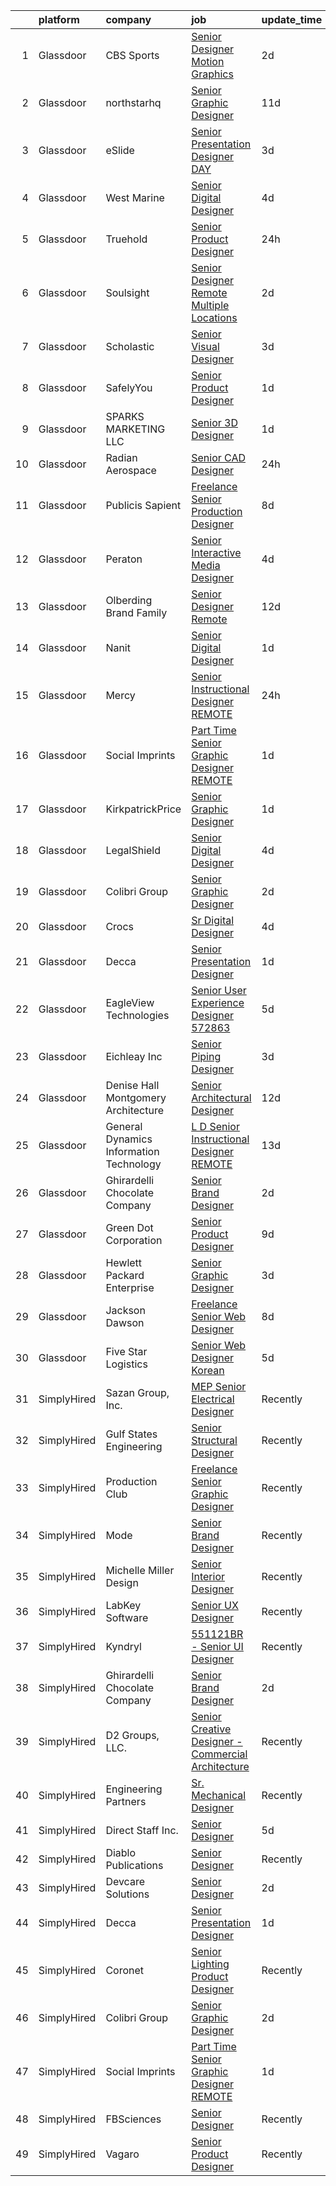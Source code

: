 

|    | platform    | company                                 | job                                                                                                                                                                                                                                                                                                                                                                                                                                                                                                                                                                                                                                                                                                                                                                                                                                                                   | update_time   | location                  |
|---:|:------------|:----------------------------------------|:----------------------------------------------------------------------------------------------------------------------------------------------------------------------------------------------------------------------------------------------------------------------------------------------------------------------------------------------------------------------------------------------------------------------------------------------------------------------------------------------------------------------------------------------------------------------------------------------------------------------------------------------------------------------------------------------------------------------------------------------------------------------------------------------------------------------------------------------------------------------|:--------------|:--------------------------|
|  1 | Glassdoor   | CBS Sports                              | [Senior Designer Motion Graphics](https://www.glassdoor.com/partner/jobListing.htm?pos=125&ao=1136043&s=58&guid=000001827718bdbabd66e44f3742a808&src=GD_JOB_AD&t=SR&vt=w&cs=1_123c9881&cb=1659855486722&jobListingId=1008053291833&jrtk=3-0-1g9rhhfetk61a801-1g9rhhffd2f33000-5659478b1ef78b37-)                                                                                                                                                                                                                                                                                                                                                                                                                                                                                                                                                                      | 2d            | New York, NY              |
|  2 | Glassdoor   | northstarhq                             | [Senior Graphic Designer](https://www.glassdoor.com/partner/jobListing.htm?pos=129&ao=1136043&s=58&guid=000001827718bdbabd66e44f3742a808&src=GD_JOB_AD&t=SR&vt=w&cs=1_c9018354&cb=1659855486723&jobListingId=1008032073976&jrtk=3-0-1g9rhhfetk61a801-1g9rhhffd2f33000-a6b7e17d9d0bdf6e-)                                                                                                                                                                                                                                                                                                                                                                                                                                                                                                                                                                              | 11d           | Remote                    |
|  3 | Glassdoor   | eSlide                                  | [Senior Presentation Designer  DAY ](https://www.glassdoor.com/partner/jobListing.htm?pos=130&ao=1136043&s=58&guid=000001827718bdbabd66e44f3742a808&src=GD_JOB_AD&t=SR&vt=w&cs=1_8e1f6ffe&cb=1659855486723&jobListingId=1008051803786&jrtk=3-0-1g9rhhfetk61a801-1g9rhhffd2f33000-5c3ea75a272f0be4-)                                                                                                                                                                                                                                                                                                                                                                                                                                                                                                                                                                   | 3d            | New York, NY              |
|  4 | Glassdoor   | West Marine                             | [Senior Digital Designer](https://www.glassdoor.com/partner/jobListing.htm?pos=113&ao=1136043&s=58&guid=000001827718bdbabd66e44f3742a808&src=GD_JOB_AD&t=SR&vt=w&ea=1&cs=1_f1d84ee2&cb=1659855486721&jobListingId=1008048808880&jrtk=3-0-1g9rhhfetk61a801-1g9rhhffd2f33000-a033a39650780ea9-)                                                                                                                                                                                                                                                                                                                                                                                                                                                                                                                                                                         | 4d            | Remote                    |
|  5 | Glassdoor   | Truehold                                | [Senior Product Designer](https://www.glassdoor.com/partner/jobListing.htm?pos=128&ao=1136043&s=58&guid=000001827718bdbabd66e44f3742a808&src=GD_JOB_AD&t=SR&vt=w&ea=1&cs=1_3da156cf&cb=1659855486723&jobListingId=1008057266747&jrtk=3-0-1g9rhhfetk61a801-1g9rhhffd2f33000-d8a7b878148602f3-)                                                                                                                                                                                                                                                                                                                                                                                                                                                                                                                                                                         | 24h           | Remote                    |
|  6 | Glassdoor   | Soulsight                               | [Senior Designer  Remote  Multiple Locations ](https://www.glassdoor.com/partner/jobListing.htm?pos=105&ao=1136043&s=58&guid=000001827718bdbabd66e44f3742a808&src=GD_JOB_AD&t=SR&vt=w&ea=1&cs=1_0e0f0f35&cb=1659855486718&jobListingId=1008052484363&jrtk=3-0-1g9rhhfetk61a801-1g9rhhffd2f33000-a0872d7bfeb9c20e-)                                                                                                                                                                                                                                                                                                                                                                                                                                                                                                                                                    | 2d            | Chicago, IL               |
|  7 | Glassdoor   | Scholastic                              | [Senior Visual Designer](https://www.glassdoor.com/partner/jobListing.htm?pos=107&ao=1136043&s=58&guid=000001827718bdbabd66e44f3742a808&src=GD_JOB_AD&t=SR&vt=w&cs=1_ab647e67&cb=1659855486719&jobListingId=1008050359731&jrtk=3-0-1g9rhhfetk61a801-1g9rhhffd2f33000-01448da79b376bd4-)                                                                                                                                                                                                                                                                                                                                                                                                                                                                                                                                                                               | 3d            | New York, NY              |
|  8 | Glassdoor   | SafelyYou                               | [Senior Product Designer](https://www.glassdoor.com/partner/jobListing.htm?pos=124&ao=1136043&s=58&guid=000001827718bdbabd66e44f3742a808&src=GD_JOB_AD&t=SR&vt=w&ea=1&cs=1_f6d76e05&cb=1659855486722&jobListingId=1008054816189&jrtk=3-0-1g9rhhfetk61a801-1g9rhhffd2f33000-a6b170ad1d968c1b-)                                                                                                                                                                                                                                                                                                                                                                                                                                                                                                                                                                         | 1d            | Remote                    |
|  9 | Glassdoor   | SPARKS MARKETING LLC                    | [Senior 3D Designer](https://www.glassdoor.com/partner/jobListing.htm?pos=127&ao=1136043&s=58&guid=000001827718bdbabd66e44f3742a808&src=GD_JOB_AD&t=SR&vt=w&ea=1&cs=1_3429bc41&cb=1659855486723&jobListingId=1008056281448&jrtk=3-0-1g9rhhfetk61a801-1g9rhhffd2f33000-4524958eceae3c73-)                                                                                                                                                                                                                                                                                                                                                                                                                                                                                                                                                                              | 1d            | Los Angeles, CA           |
| 10 | Glassdoor   | Radian Aerospace                        | [Senior CAD Designer](https://www.glassdoor.com/partner/jobListing.htm?pos=121&ao=1136043&s=58&guid=000001827718bdbabd66e44f3742a808&src=GD_JOB_AD&t=SR&vt=w&ea=1&cs=1_49090c9d&cb=1659855486722&jobListingId=1008056792515&jrtk=3-0-1g9rhhfetk61a801-1g9rhhffd2f33000-c1463a3f32198e08-)                                                                                                                                                                                                                                                                                                                                                                                                                                                                                                                                                                             | 24h           | Renton, WA                |
| 11 | Glassdoor   | Publicis Sapient                        | [Freelance Senior Production Designer](https://www.glassdoor.com/partner/jobListing.htm?pos=116&ao=1136043&s=58&guid=000001827718bdbabd66e44f3742a808&src=GD_JOB_AD&t=SR&vt=w&cs=1_748adb33&cb=1659855486721&jobListingId=1008039075835&jrtk=3-0-1g9rhhfetk61a801-1g9rhhffd2f33000-1e777d511ad4666e-)                                                                                                                                                                                                                                                                                                                                                                                                                                                                                                                                                                 | 8d            | Los Angeles, CA           |
| 12 | Glassdoor   | Peraton                                 | [Senior Interactive Media Designer](https://www.glassdoor.com/partner/jobListing.htm?pos=104&ao=1136043&s=58&guid=000001827718bdbabd66e44f3742a808&src=GD_JOB_AD&t=SR&vt=w&cs=1_573c7895&cb=1659855486718&jobListingId=1008046965697&jrtk=3-0-1g9rhhfetk61a801-1g9rhhffd2f33000-c69935a56111f50b-)                                                                                                                                                                                                                                                                                                                                                                                                                                                                                                                                                                    | 4d            | McLean, VA                |
| 13 | Glassdoor   | Olberding Brand Family                  | [Senior Designer  Remote ](https://www.glassdoor.com/partner/jobListing.htm?pos=112&ao=1136043&s=58&guid=000001827718bdbabd66e44f3742a808&src=GD_JOB_AD&t=SR&vt=w&ea=1&cs=1_c6f5daef&cb=1659855486721&jobListingId=1008028404991&jrtk=3-0-1g9rhhfetk61a801-1g9rhhffd2f33000-ba6cf8b8577e24f2-)                                                                                                                                                                                                                                                                                                                                                                                                                                                                                                                                                                        | 12d           | Remote                    |
| 14 | Glassdoor   | Nanit                                   | [Senior Digital Designer](https://www.glassdoor.com/partner/jobListing.htm?pos=110&ao=1136043&s=58&guid=000001827718bdbabd66e44f3742a808&src=GD_JOB_AD&t=SR&vt=w&ea=1&cs=1_f4802208&cb=1659855486720&jobListingId=1008056459216&jrtk=3-0-1g9rhhfetk61a801-1g9rhhffd2f33000-9a7f929a40838931-)                                                                                                                                                                                                                                                                                                                                                                                                                                                                                                                                                                         | 1d            | New York, NY              |
| 15 | Glassdoor   | Mercy                                   | [Senior Instructional Designer   REMOTE](https://www.glassdoor.com/partner/jobListing.htm?pos=123&ao=1136043&s=58&guid=000001827718bdbabd66e44f3742a808&src=GD_JOB_AD&t=SR&vt=w&cs=1_c38578b3&cb=1659855486722&jobListingId=1008057231493&jrtk=3-0-1g9rhhfetk61a801-1g9rhhffd2f33000-b8537bbe16c5cfd5-)                                                                                                                                                                                                                                                                                                                                                                                                                                                                                                                                                               | 24h           | Chesterfield, MO          |
| 16 | Glassdoor   | Social Imprints                         | [Part Time Senior Graphic Designer REMOTE](https://www.glassdoor.com/partner/jobListing.htm?pos=103&ao=1136043&s=58&guid=000001827718bdbabd66e44f3742a808&src=GD_JOB_AD&t=SR&vt=w&ea=1&cs=1_b35bff79&cb=1659855486718&jobListingId=1008055965862&jrtk=3-0-1g9rhhfetk61a801-1g9rhhffd2f33000-7300fcde011c4f6f-)                                                                                                                                                                                                                                                                                                                                                                                                                                                                                                                                                        | 1d            | Remote                    |
| 17 | Glassdoor   | KirkpatrickPrice                        | [Senior Graphic Designer](https://www.glassdoor.com/partner/jobListing.htm?pos=102&ao=1110586&s=58&guid=000001827718bdbabd66e44f3742a808&src=GD_JOB_AD&t=SR&vt=w&ea=1&cs=1_a3aca4ef&cb=1659855486718&jobListingId=1008056158106&cpc=9908D8D4413DBB8A&jrtk=3-0-1g9rhhfetk61a801-1g9rhhffd2f33000-34b425c941a6b6df--6NYlbfkN0A9S0G2arT9DuIJE3bwhaP0r7TFMbX6lewihE_1Xj98sM5kk2K0mKcLetR3zv0vmLW_ieQPW4J03Zoy9EwcZU9WOEg6gFyAxoFxWMt9ORiadzZ-wU4qVa-FP13Zh1c48UuoXlVm74HLHabre-TnmFSv77vkmULg-SjCmoVLmTgwmR8apA0XKJ4_ZjdBU2uVfp63pEt2TImfO_viNKJl2tqeSSEyMKCvDmfx_ZwP_2ZwVcM1dae3MKZDI7X5PX3mQeAcCU9rFYzPMsIZoGAV6XOTB2qjDiwrh72XsCqw2mp2iNzo-aGeuQGHtjY84dnNCV4i_fbqIrj3ymVdq-gR6HKtXc3dmVsTn6TMvW5IfIb4kzZ7hbX4IY2yCgHMggtxDElHk4pOPqy-rCRzlTYmstyyM8R4UYO1yyD_8S_QtiNK79-oKdsbJBp8Ohs-jrtzsD5mTyWegkmv3R0whBe9M4DYXRIUICXjEqnDw9FA-vPddgjzYgEP0iOxzF42p8yq7Mc%3D)      | 1d            | Remote                    |
| 18 | Glassdoor   | LegalShield                             | [Senior Digital Designer](https://www.glassdoor.com/partner/jobListing.htm?pos=108&ao=1136043&s=58&guid=000001827718bdbabd66e44f3742a808&src=GD_JOB_AD&t=SR&vt=w&cs=1_ccabda3a&cb=1659855486720&jobListingId=1008047314847&jrtk=3-0-1g9rhhfetk61a801-1g9rhhffd2f33000-b78034081a77199e-)                                                                                                                                                                                                                                                                                                                                                                                                                                                                                                                                                                              | 4d            | Remote                    |
| 19 | Glassdoor   | Colibri Group                           | [Senior Graphic Designer](https://www.glassdoor.com/partner/jobListing.htm?pos=109&ao=1136043&s=58&guid=000001827718bdbabd66e44f3742a808&src=GD_JOB_AD&t=SR&vt=w&ea=1&cs=1_1ae70812&cb=1659855486720&jobListingId=1008054537175&jrtk=3-0-1g9rhhfetk61a801-1g9rhhffd2f33000-889e3941f065a212-)                                                                                                                                                                                                                                                                                                                                                                                                                                                                                                                                                                         | 2d            | Remote                    |
| 20 | Glassdoor   | Crocs                                   | [Sr  Digital Designer](https://www.glassdoor.com/partner/jobListing.htm?pos=117&ao=1136043&s=58&guid=000001827718bdbabd66e44f3742a808&src=GD_JOB_AD&t=SR&vt=w&cs=1_b4a6eb33&cb=1659855486721&jobListingId=1008047559302&jrtk=3-0-1g9rhhfetk61a801-1g9rhhffd2f33000-0f5523494f9dd1f4-)                                                                                                                                                                                                                                                                                                                                                                                                                                                                                                                                                                                 | 4d            | Broomfield, CO            |
| 21 | Glassdoor   | Decca                                   | [Senior Presentation Designer](https://www.glassdoor.com/partner/jobListing.htm?pos=101&ao=1110586&s=58&guid=000001827718bdbabd66e44f3742a808&src=GD_JOB_AD&t=SR&vt=w&ea=1&cs=1_c738c4ef&cb=1659855486718&jobListingId=1008056081708&cpc=82B3195DA92CAF92&jrtk=3-0-1g9rhhfetk61a801-1g9rhhffd2f33000-12c350aeffa7fd27--6NYlbfkN0AGGlp0_YpHPJA44G-lJxZlHGV82bGhRPcVe1TT3PmS4MCco4Dw0iVC2fdyk7TtFm93OpANHmMkjlSXa7A572M2cISd-IBKGzGzTU-HjV59tXGXP2eOVKd9PITH41-qYAiVPxKsEOj_UsKeAdNzAiEmowcy0zFuo6oCBkiw8ys3Yt17JuwNq-rvdNFz79YQgUPxnqTLuK9u1i529VZS8B4WIfPPJzmFXOB5Jqv9cTx9EdsgC7VDrFatX1OzbWEL-iKbKY2FEQH3HE-bqecLhsZtYLMg6qSyHBlcOl9GfuKKNQMdQ2LCln1aNWGGqfBPEr7izPMMPyt-2EK2la6Ju0p4S538dO0bNMLQuFUSlZ3Q7sLTgWBCMUbqkw9xyEb2DfTD21K3J0GwC40JTNnB9vtbsR0O5rkJjkF2qofAwkqcEa8SCsDtepTyvpwyC5p7xZhC8f0U5hkVlY9YdpX27xGb69MEgG0bhSf3oUliRaCViJqgHTZZboVfc9_HTUfEQ20%3D) | 1d            | Remote                    |
| 22 | Glassdoor   | EagleView Technologies                  | [Senior User Experience Designer  572863 ](https://www.glassdoor.com/partner/jobListing.htm?pos=118&ao=1136043&s=58&guid=000001827718bdbabd66e44f3742a808&src=GD_JOB_AD&t=SR&vt=w&ea=1&cs=1_b62ecc91&cb=1659855486722&jobListingId=1008043832941&jrtk=3-0-1g9rhhfetk61a801-1g9rhhffd2f33000-ae2ac92cc5e4d3e6-)                                                                                                                                                                                                                                                                                                                                                                                                                                                                                                                                                        | 5d            | Remote                    |
| 23 | Glassdoor   | Eichleay  Inc                           | [Senior Piping Designer](https://www.glassdoor.com/partner/jobListing.htm?pos=111&ao=1136043&s=58&guid=000001827718bdbabd66e44f3742a808&src=GD_JOB_AD&t=SR&vt=w&cs=1_b1a50d01&cb=1659855486720&jobListingId=1008050250579&jrtk=3-0-1g9rhhfetk61a801-1g9rhhffd2f33000-e7753135487af7e1-)                                                                                                                                                                                                                                                                                                                                                                                                                                                                                                                                                                               | 3d            | Remote                    |
| 24 | Glassdoor   | Denise Hall Montgomery Architecture     | [Senior Architectural Designer](https://www.glassdoor.com/partner/jobListing.htm?pos=115&ao=1136043&s=58&guid=000001827718bdbabd66e44f3742a808&src=GD_JOB_AD&t=SR&vt=w&cs=1_09ba87b2&cb=1659855486721&jobListingId=1008027066148&jrtk=3-0-1g9rhhfetk61a801-1g9rhhffd2f33000-28f90eeee755f5a2-)                                                                                                                                                                                                                                                                                                                                                                                                                                                                                                                                                                        | 12d           | Remote                    |
| 25 | Glassdoor   | General Dynamics Information Technology | [L D Senior Instructional Designer REMOTE](https://www.glassdoor.com/partner/jobListing.htm?pos=122&ao=1136043&s=58&guid=000001827718bdbabd66e44f3742a808&src=GD_JOB_AD&t=SR&vt=w&cs=1_07448850&cb=1659855486722&jobListingId=1008024961947&jrtk=3-0-1g9rhhfetk61a801-1g9rhhffd2f33000-8b5f7915d978653c-)                                                                                                                                                                                                                                                                                                                                                                                                                                                                                                                                                             | 13d           | Remote                    |
| 26 | Glassdoor   | Ghirardelli Chocolate Company           | [Senior Brand Designer](https://www.glassdoor.com/partner/jobListing.htm?pos=119&ao=1136043&s=58&guid=000001827718bdbabd66e44f3742a808&src=GD_JOB_AD&t=SR&vt=w&ea=1&cs=1_5c829c15&cb=1659855486722&jobListingId=1008053500905&jrtk=3-0-1g9rhhfetk61a801-1g9rhhffd2f33000-627153eefb623112-)                                                                                                                                                                                                                                                                                                                                                                                                                                                                                                                                                                           | 2d            | San Leandro, CA           |
| 27 | Glassdoor   | Green Dot Corporation                   | [Senior Product Designer](https://www.glassdoor.com/partner/jobListing.htm?pos=126&ao=1136043&s=58&guid=000001827718bdbabd66e44f3742a808&src=GD_JOB_AD&t=SR&vt=w&cs=1_162598a4&cb=1659855486723&jobListingId=1008036576534&jrtk=3-0-1g9rhhfetk61a801-1g9rhhffd2f33000-e707a77488a69539-)                                                                                                                                                                                                                                                                                                                                                                                                                                                                                                                                                                              | 9d            | Remote                    |
| 28 | Glassdoor   | Hewlett Packard Enterprise              | [Senior Graphic Designer](https://www.glassdoor.com/partner/jobListing.htm?pos=106&ao=1136043&s=58&guid=000001827718bdbabd66e44f3742a808&src=GD_JOB_AD&t=SR&vt=w&cs=1_7cefa9a2&cb=1659855486718&jobListingId=1008050007304&jrtk=3-0-1g9rhhfetk61a801-1g9rhhffd2f33000-be166ec6138c75e2-)                                                                                                                                                                                                                                                                                                                                                                                                                                                                                                                                                                              | 3d            | Houston, TX               |
| 29 | Glassdoor   | Jackson Dawson                          | [Freelance Senior Web Designer](https://www.glassdoor.com/partner/jobListing.htm?pos=120&ao=1136043&s=58&guid=000001827718bdbabd66e44f3742a808&src=GD_JOB_AD&t=SR&vt=w&cs=1_896028fa&cb=1659855486722&jobListingId=1008039055987&jrtk=3-0-1g9rhhfetk61a801-1g9rhhffd2f33000-7f1a1ca5cc40d7e3-)                                                                                                                                                                                                                                                                                                                                                                                                                                                                                                                                                                        | 8d            | Remote                    |
| 30 | Glassdoor   | Five Star Logistics                     | [Senior Web Designer  Korean ](https://www.glassdoor.com/partner/jobListing.htm?pos=114&ao=1136043&s=58&guid=000001827718bdbabd66e44f3742a808&src=GD_JOB_AD&t=SR&vt=w&ea=1&cs=1_f2065644&cb=1659855486722&jobListingId=1008045417405&jrtk=3-0-1g9rhhfetk61a801-1g9rhhffd2f33000-f964a8f74ab1a07d-)                                                                                                                                                                                                                                                                                                                                                                                                                                                                                                                                                                    | 5d            | Remote                    |
| 31 | SimplyHired | Sazan Group, Inc.                       | [MEP Senior Electrical Designer](https://www.simplyhired.com/job/SwdumVZzOq8fLFZDUFgnemgvlM40NMPrA3TLPTFsBLPp6kejTdNT6g?q=senior+designer)                                                                                                                                                                                                                                                                                                                                                                                                                                                                                                                                                                                                                                                                                                                            | Recently      | Seattle, WA               |
| 32 | SimplyHired | Gulf States Engineering                 | [Senior Structural Designer](https://www.simplyhired.com/job/sWJd1AGBak9VNt3CPVsgwTwNrV3bBNKewzpRUnDXFBcJp5E1I2CC8Q?q=senior+designer)                                                                                                                                                                                                                                                                                                                                                                                                                                                                                                                                                                                                                                                                                                                                | Recently      | Mobile, AL                |
| 33 | SimplyHired | Production Club                         | [Freelance Senior Graphic Designer](https://www.simplyhired.com/job/VgjzTWV6uvmR7MSl2Js5dxRP-ImieVRAGMuKvUIK10gubMZO8bqfLA?q=senior+designer)                                                                                                                                                                                                                                                                                                                                                                                                                                                                                                                                                                                                                                                                                                                         | Recently      | Remote                    |
| 34 | SimplyHired | Mode                                    | [Senior Brand Designer](https://www.simplyhired.com/job/5v1Vryzet30vFiXD-ZuHqd3g_wLgZoHuvxcnRThGBYI1YzZdiwWl0A?q=senior+designer)                                                                                                                                                                                                                                                                                                                                                                                                                                                                                                                                                                                                                                                                                                                                     | Recently      | Orlando, FL +21 locations |
| 35 | SimplyHired | Michelle Miller Design                  | [Senior Interior Designer](https://www.simplyhired.com/job/Sys27llYxhHd2Iu__rvU_izDDcx-fz8jwbDpbCIOLy5Dr_B0O3v-Mg?q=senior+designer)                                                                                                                                                                                                                                                                                                                                                                                                                                                                                                                                                                                                                                                                                                                                  | Recently      | Saint Petersburg, FL      |
| 36 | SimplyHired | LabKey Software                         | [Senior UX Designer](https://www.simplyhired.com/job/1Sb1F07gkcoYvDkxozIfGgYSpFEbxhfg058UdQNPx4izlU_I9m6Wjw?q=senior+designer)                                                                                                                                                                                                                                                                                                                                                                                                                                                                                                                                                                                                                                                                                                                                        | Recently      | Washington State          |
| 37 | SimplyHired | Kyndryl                                 | [551121BR - Senior UI Designer](https://www.simplyhired.com/job/ln0q34g6s9axBOm-rTUWAVtLoFSFqQUKmESbQP3-Av_kUwzfaMU9MQ?q=senior+designer)                                                                                                                                                                                                                                                                                                                                                                                                                                                                                                                                                                                                                                                                                                                             | Recently      | Remote                    |
| 38 | SimplyHired | Ghirardelli Chocolate Company           | [Senior Brand Designer](https://www.simplyhired.com/job/INZj1RwZuVtR5dWO0moJTYfQh93qPwaJ9-z_GSOgfq0IwO3ogwHI5g?q=senior+designer)                                                                                                                                                                                                                                                                                                                                                                                                                                                                                                                                                                                                                                                                                                                                     | 2d            | San Leandro, CA           |
| 39 | SimplyHired | D2 Groups, LLC.                         | [Senior Creative Designer - Commercial Architecture](https://www.simplyhired.com/job/Yzphuvu4v4KIeGAg97r-GC4K2aaGuq7WuIAfSSpOBYl9P_dmzDtnLw?q=senior+designer)                                                                                                                                                                                                                                                                                                                                                                                                                                                                                                                                                                                                                                                                                                        | Recently      | King of Prussia, PA       |
| 40 | SimplyHired | Engineering Partners                    | [Sr. Mechanical Designer](https://www.simplyhired.com/job/6mK26TbVPN7cf3MKrDLkpKO6rjEb0XVSdxLJOTrXOrO1EpYySLpi_A?q=senior+designer)                                                                                                                                                                                                                                                                                                                                                                                                                                                                                                                                                                                                                                                                                                                                   | Recently      | Las Vegas, NV             |
| 41 | SimplyHired | Direct Staff Inc.                       | [Senior Designer](https://www.simplyhired.com/job/x3LcwDTyyMlvUqcbAZRzBeytcJAEryqw2C-x9o3upyTGnzU9Zyonhw?q=senior+designer)                                                                                                                                                                                                                                                                                                                                                                                                                                                                                                                                                                                                                                                                                                                                           | 5d            | Troy, MI                  |
| 42 | SimplyHired | Diablo Publications                     | [Senior Designer](https://www.simplyhired.com/job/oHmNL6BXfgn_0817VLtZML5dd0r1n0Ne1krBSSneGOBPJBsJX-e3KA?q=senior+designer)                                                                                                                                                                                                                                                                                                                                                                                                                                                                                                                                                                                                                                                                                                                                           | Recently      | Remote                    |
| 43 | SimplyHired | Devcare Solutions                       | [Senior Designer](https://www.simplyhired.com/job/zw2UsF0D3274__voZ1lw0iqNzs7dnFKyYgvxYlmLosbK88haz-rOEQ?q=senior+designer)                                                                                                                                                                                                                                                                                                                                                                                                                                                                                                                                                                                                                                                                                                                                           | 2d            | Remote                    |
| 44 | SimplyHired | Decca                                   | [Senior Presentation Designer](https://www.simplyhired.com/job/q2xpJjwytMgs4MHQ69OCSBzqKQN1vnuQJQDZBMme1EB0DQ-2s_TKvw?q=senior+designer)                                                                                                                                                                                                                                                                                                                                                                                                                                                                                                                                                                                                                                                                                                                              | 1d            | Remote                    |
| 45 | SimplyHired | Coronet                                 | [Senior Lighting Product Designer](https://www.simplyhired.com/job/RfGhSWtuJ_lg6SsxwQD_ajD3-LAV4Tdv2X1UfMnbVnV2FPULJvEhtw?q=senior+designer)                                                                                                                                                                                                                                                                                                                                                                                                                                                                                                                                                                                                                                                                                                                          | Recently      | Totowa, NJ                |
| 46 | SimplyHired | Colibri Group                           | [Senior Graphic Designer](https://www.simplyhired.com/job/UxjQ6SRTKsOHXkHVA_CDzt_viMQn8uI8iSovvQGrNbkEs5bTOpMY_w?q=senior+designer)                                                                                                                                                                                                                                                                                                                                                                                                                                                                                                                                                                                                                                                                                                                                   | 2d            | Remote                    |
| 47 | SimplyHired | Social Imprints                         | [Part Time Senior Graphic Designer REMOTE](https://www.simplyhired.com/job/-zvFLBpSZsjrGLrKqmMI4i2VH5-GlD9yud5bcwzox6-3mdu-ZL9olg?q=senior+designer)                                                                                                                                                                                                                                                                                                                                                                                                                                                                                                                                                                                                                                                                                                                  | 1d            | Remote                    |
| 48 | SimplyHired | FBSciences                              | [Senior Designer](https://www.simplyhired.com/job/R_q-j9QLpdf1uOL4G-AYmvkaQWGKTV-7H4N4qoCNAK5_xC_xtuvztg?q=senior+designer)                                                                                                                                                                                                                                                                                                                                                                                                                                                                                                                                                                                                                                                                                                                                           | Recently      | Remote                    |
| 49 | SimplyHired | Vagaro                                  | [Senior Product Designer](https://www.simplyhired.com/job/ABM-_GvCXiFF0JFXMP5kkwnvQbJzI7ExUgo7mPUrtwtOpBnxWE7lNw?q=senior+designer)                                                                                                                                                                                                                                                                                                                                                                                                                                                                                                                                                                                                                                                                                                                                   | Recently      | Pleasanton, CA            |